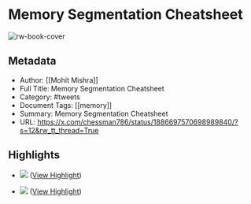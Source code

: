 # Memory Segmentation Cheatsheet

![rw-book-cover](https://pbs.twimg.com/profile_images/1811143441625051136/E6CTVoX0.jpg)

## Metadata
- Author: [[Mohit Mishra]]
- Full Title: Memory Segmentation Cheatsheet
- Category: #tweets
- Document Tags: [[memory]] 
- Summary: Memory Segmentation Cheatsheet
- URL: https://x.com/chessman786/status/1886697570698989840/?s=12&rw_tt_thread=True

## Highlights
- ![](https://pbs.twimg.com/media/Gi7lcO_asAAcx5I.jpg) ([View Highlight](https://read.readwise.io/read/01jkadphwyzabg99f9y4vkpw8g))

- ![](https://pbs.twimg.com/media/Gi7lcO_asAAcx5I.jpg) ([View Highlight](https://read.readwise.io/read/01jkadphy0z8vnm1w52pfbmnhb))


